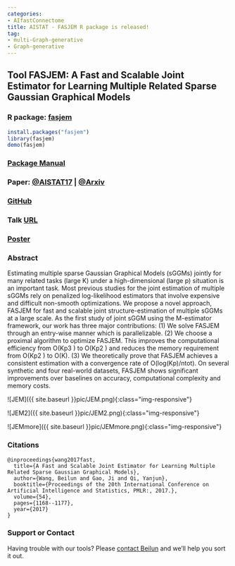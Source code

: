 ```yaml
---
categories:
- AIfastConnectome
title: AISTAT - FASJEM R package is released!
tag:
- multi-Graph-generative
- Graph-generative
---
```


## Tool FASJEM: A Fast and Scalable Joint Estimator for Learning Multiple Related Sparse Gaussian Graphical Models

### R package: [fasjem](https://cran.r-project.org/web/packages/fasjem/index.html)

```R
install.packages("fasjem")
library(fasjem)
demo(fasjem)
```

### [Package Manual](https://cran.r-project.org/web/packages/fasjem/fasjem.pdf)

### Paper: [@AISTAT17](http://proceedings.mlr.press/v54/wang17e.html) | [@Arxiv](https://arxiv.org/abs/1702.02715)

### [GitHub](https://github.com/QData/FASJEM)

### Talk [URL](https://github.com/QData/FASJEM/blob/master/17-FASJEM-talk.pdf)

### [Poster](https://qiyanjun.github.io/Homepage//paperA14/2017-aistat-poster-simule.pdf)

### Abstract
Estimating multiple sparse Gaussian Graphical
Models (sGGMs) jointly for many related
tasks (large K) under a high-dimensional
(large p) situation is an important task.
Most previous studies for the joint estimation
of multiple sGGMs rely on penalized
log-likelihood estimators that involve expensive
and difficult non-smooth optimizations.
We propose a novel approach, FASJEM for
fast and scalable joint structure-estimation of
multiple sGGMs at a large scale. As the first
study of joint sGGM using the M-estimator
framework, our work has three major contributions:
(1) We solve FASJEM through an
entry-wise manner which is parallelizable. (2)
We choose a proximal algorithm to optimize
FASJEM. This improves the computational
efficiency from O(Kp3
) to O(Kp2
) and reduces
the memory requirement from O(Kp2
)
to O(K). (3) We theoretically prove that FASJEM
achieves a consistent estimation with
a convergence rate of O(log(Kp)/ntot). On
several synthetic and four real-world datasets,
FASJEM shows significant improvements over
baselines on accuracy, computational complexity
and memory costs.

![JEM]({{ site.baseurl }}pic/JEM.png){:class="img-responsive"}

![JEM2]({{ site.baseurl }}pic/JEM2.png){:class="img-responsive"}

![JEMmore]({{ site.baseurl }}pic/JEMmore.png){:class="img-responsive"}


### Citations

```
@inproceedings{wang2017fast,
  title={A Fast and Scalable Joint Estimator for Learning Multiple Related Sparse Gaussian Graphical Models},
  author={Wang, Beilun and Gao, Ji and Qi, Yanjun},
  booktitle={Proceedings of the 20th International Conference on Artificial Intelligence and Statistics, PMLR:, 2017.},
  volume={54},
  pages={1168--1177},
  year={2017}
}
```


### Support or Contact

Having trouble with our tools? Please [contact Beilun](mailto:bw4mw@virginia.edu) and we’ll help you sort it out.
